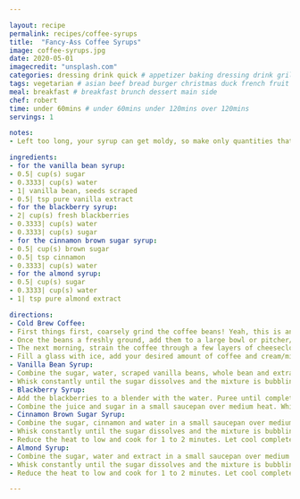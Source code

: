 ```yaml
---

layout: recipe
permalink: recipes/coffee-syrups 
title:  "Fancy-Ass Coffee Syrups"
image: coffee-syrups.jpg 
date: 2020-05-01
imagecredit: "unsplash.com" 
categories: dressing drink quick # appetizer baking dressing drink grill healthyish marinade oven pickling quick raw salad sandwich sauce snack soup
tags: vegetarian # asian beef bread burger christmas duck french fruit indian italian mexican nuts pasta pork poultry rice seafood thanksgiving vegetarian
meal: breakfast # breakfast brunch dessert main side
chef: robert 
time: under 60mins # under 60mins under 120mins over 120mins
servings: 1 

notes:
- Left too long, your syrup can get moldy, so make only quantities that you’re likely to use within a reasonable time frame (1-2 weeks).

ingredients:
- for the vanilla bean syrup:
- 0.5| cup(s) sugar
- 0.3333| cup(s) water
- 1| vanilla bean, seeds scraped
- 0.5| tsp pure vanilla extract
- for the blackberry syrup:
- 2| cup(s) fresh blackberries
- 0.3333| cup(s) water
- 0.3333| cup(s) sugar
- for the cinnamon brown sugar syrup:
- 0.5| cup(s) brown sugar
- 0.5| tsp cinnamon
- 0.3333| cup(s) water
- for the almond syrup:
- 0.5| cup(s) sugar
- 0.3333| cup(s) water
- 1| tsp pure almond extract

directions:
- Cold Brew Coffee:
- First things first, coarsely grind the coffee beans! Yeah, this is annoying. I tried to make coldbrew coffee with already ground beans, and grinding them definitely is better. I used my grinder thing for my vitamix. Just make sure they are **coarsely** ground, this way you won’t have granules floating in your drink. 
- Once the beans a freshly ground, add them to a large bowl or pitcher/container/jar. Add the water and stir to mix. Let this mixture sit overnight in the fridge.
- The next morning, strain the coffee through a few layers of cheesecloth or a coffee filter. It’s key to reduce the granules. 
- Fill a glass with ice, add your desired amount of coffee and cream/milk – then go to town with the syrups.
- Vanilla Bean Syrup:
- Combine the sugar, water, scraped vanilla beans, whole bean and extract in a small saucepan over medium heat. 
- Whisk constantly until the sugar dissolves and the mixture is bubbling. Reduce the heat to low and cook for 1 to 2 minutes. Let cool completely before storing in a jar. I usually don’t remove the vanilla pod and just leave it in for flavor.
- Blackberry Syrup:
- Add the blackberries to a blender with the water. Puree until completely smooth and blended, then strain over a fine mesh sieve into a bowl – so all you have is blackberry juice. 
- Combine the juice and sugar in a small saucepan over medium heat. Whisk constantly until the sugar dissolves and the mixture is bubbling. Reduce the heat to low and cook for 1 to 2 minutes. Let cool completely before storing in a jar. This syrup can get extra sweet due to the flavor of your berries, so feel free to play along with water and sugar ratios.
- Cinnamon Brown Sugar Syrup:
- Combine the sugar, cinnamon and water in a small saucepan over medium heat. 
- Whisk constantly until the sugar dissolves and the mixture is bubbling. 
- Reduce the heat to low and cook for 1 to 2 minutes. Let cool completely before storing in a jar.
- Almond Syrup:
- Combine the sugar, water and extract in a small saucepan over medium heat. 
- Whisk constantly until the sugar dissolves and the mixture is bubbling. 
- Reduce the heat to low and cook for 1 to 2 minutes. Let cool completely before storing in a jar.

--- 
```

